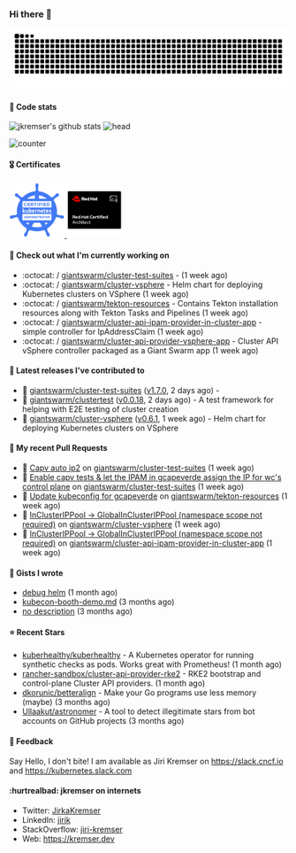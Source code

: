 ### Hi there 👋

![GitHub Snake](github-snake-dark.svg)

#### 📱 Code stats

![jkremser's github stats](https://github-readme-stats.vercel.app/api?username=jkremser&count_private=true&show_icons=true&hide_border=false&theme=tokyonight&title_color=5bcdec&bg_color=0d1117&border_radius=false) ![head](https://user-images.githubusercontent.com/535866/175570014-71166aaa-95f7-4a4f-869c-93a16481de4e.jpeg)



![counter](https://komarev.com/ghpvc/?username=jkremser&color=5bcdec&style=for-the-badge)

#### 🎖 Certificates
<p align="left">
    <a href="https://www.credly.com/badges/8ca716d9-fa9b-42e6-b4a1-ad043baf5396/public_url">
        <img src="https://raw.githubusercontent.com/cncf/artwork/master/other/cka/color/kubernetes-cka-color.png" alt="https://www.credly.com/badges/8ca716d9-fa9b-42e6-b4a1-ad043baf5396/public_url" width="100" height="100"/>
    </a>
    <a href="https://rhtapps.redhat.com/verify/?certId=120-194-022">
        <img src="./rhca.png" alt="https://rhtapps.redhat.com/verify/?certId=120-194-022" width="100" height="100"/>
    </a>
</p>

#### 👷 Check out what I'm currently working on

- :octocat: / [giantswarm/cluster-test-suites](https://github.com/giantswarm/cluster-test-suites) -  (1 week ago)
- :octocat: / [giantswarm/cluster-vsphere](https://github.com/giantswarm/cluster-vsphere) - Helm chart for deploying Kubernetes clusters on VSphere (1 week ago)
- :octocat: / [giantswarm/tekton-resources](https://github.com/giantswarm/tekton-resources) - Contains Tekton installation resources along with Tekton Tasks and Pipelines (1 week ago)
- :octocat: / [giantswarm/cluster-api-ipam-provider-in-cluster-app](https://github.com/giantswarm/cluster-api-ipam-provider-in-cluster-app) - simple controller for IpAddressClaim (1 week ago)
- :octocat: / [giantswarm/cluster-api-provider-vsphere-app](https://github.com/giantswarm/cluster-api-provider-vsphere-app) - Cluster API vSphere controller packaged as a Giant Swarm app (1 week ago)

#### 🔭 Latest releases I've contributed to

- 🎉 [giantswarm/cluster-test-suites](https://github.com/giantswarm/cluster-test-suites) ([v1.7.0](https://github.com/giantswarm/cluster-test-suites/releases/tag/v1.7.0), 2 days ago) - 
- 🎉 [giantswarm/clustertest](https://github.com/giantswarm/clustertest) ([v0.0.18](https://github.com/giantswarm/clustertest/releases/tag/v0.0.18), 2 days ago) - A test framework for helping with E2E testing of cluster creation
- 🎉 [giantswarm/cluster-vsphere](https://github.com/giantswarm/cluster-vsphere) ([v0.6.1](https://github.com/giantswarm/cluster-vsphere/releases/tag/v0.6.1), 1 week ago) - Helm chart for deploying Kubernetes clusters on VSphere

#### 🔨 My recent Pull Requests

- 💪 [Capv auto ip2](https://github.com/giantswarm/cluster-test-suites/pull/35) on [giantswarm/cluster-test-suites](https://github.com/giantswarm/cluster-test-suites) (1 week ago)
- 💪 [Enable capv tests &amp; let the IPAM in gcapeverde assign the IP for wc&#39;s control plane](https://github.com/giantswarm/cluster-test-suites/pull/34) on [giantswarm/cluster-test-suites](https://github.com/giantswarm/cluster-test-suites) (1 week ago)
- 💪 [Update kubeconfig for gcapeverde](https://github.com/giantswarm/tekton-resources/pull/92) on [giantswarm/tekton-resources](https://github.com/giantswarm/tekton-resources) (1 week ago)
- 💪 [InClusterIPPool -&gt; GlobalInClusterIPPool (namespace scope not required)](https://github.com/giantswarm/cluster-vsphere/pull/82) on [giantswarm/cluster-vsphere](https://github.com/giantswarm/cluster-vsphere) (1 week ago)
- 💪 [InClusterIPPool -&gt; GlobalInClusterIPPool (namespace scope not required)](https://github.com/giantswarm/cluster-api-ipam-provider-in-cluster-app/pull/21) on [giantswarm/cluster-api-ipam-provider-in-cluster-app](https://github.com/giantswarm/cluster-api-ipam-provider-in-cluster-app) (1 week ago)

#### 📓 Gists I wrote

- [debug helm](https://gist.github.com/40bc6009eefdea63b57854becf8409a5) (1 month ago)
- [kubecon-booth-demo.md](https://gist.github.com/8ec12c94e4ff2fc8aa0ee0754363a035) (3 months ago)
- [no description](https://gist.github.com/7fb07237a9c75a81cb03dd87ee181b13) (3 months ago)

#### ⭐ Recent Stars

- [kuberhealthy/kuberhealthy](https://github.com/kuberhealthy/kuberhealthy) - A Kubernetes operator for running synthetic checks as pods. Works great with Prometheus! (1 month ago)
- [rancher-sandbox/cluster-api-provider-rke2](https://github.com/rancher-sandbox/cluster-api-provider-rke2) - RKE2 bootstrap and control-plane Cluster API providers. (1 month ago)
- [dkorunic/betteralign](https://github.com/dkorunic/betteralign) - Make your Go programs use less memory (maybe) (3 months ago)
- [Ullaakut/astronomer](https://github.com/Ullaakut/astronomer) - A tool to detect illegitimate stars from bot accounts on GitHub projects (3 months ago)

#### 💬 Feedback

Say Hello, I don't bite! I am available as Jiri Kremser on https://slack.cncf.io and https://kubernetes.slack.com


#### :hurtrealbad: jkremser on internets

- Twitter: <a href="https://twitter.com/JirkaKremser">JirkaKremser</a>
- LinkedIn: <a href="https://www.linkedin.com/in/jirik/">jirik</a>
- StackOverflow: <a href="https://stackoverflow.com/users/1594980/jiri-kremser">jiri-kremser</a>
- Web: https://kremser.dev